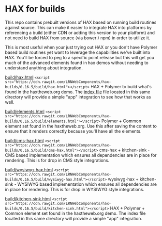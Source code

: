 # HAX for builds
This repo contains prebuilt versions of HAX based on running build routines against source. This can make it easier to integrate HAX into platforms by referencing a build (either CDN or adding this version to your platform) and not need to build HAX from source (via bower / npm) in order to utilize it.

This is most useful when your just trying out HAX or you don't have Polymer based build routines yet want to leverage the capabilities we've built into HAX. You'll be forced to peg to a specific point release but this will get you much of the advanced elements found in hax demos without needing to understand anything about integration.

[build/hax.html](build/hax.html)
`<script src="https://cdn.rawgit.com/LRNWebComponents/hax-builds/0.16.5/build/hax.html"></script>`
HAX + Polymer to build what's found in the haxtheweb.org demo. The [index file](build/index.html) file located in this same directory will provide a simple "app" integration to see how that works as well.

[build/elements.html](build/elements.html)
`<script src="https://cdn.rawgit.com/LRNWebComponents/hax-builds/0.16.5/build/elements.html"></script>`
Polymer + Common element set found in the haxtheweb.org. Use this after saving the content to ensure that it renders correctly because you'll have all the elements.

[build/cms-hax.html](build/cms-hax.html)
`<script src="https://cdn.rawgit.com/LRNWebComponents/hax-builds/0.16.5/build/cms-hax.html"></script>`
cms-hax + kitchen-sink - CMS based implementation which ensures all dependencies are in place for rendering. This is for drop in CMS style integrations.

[build/wysiwyg-hax.html](build/wysiwyg-hax.html)
`<script src="https://cdn.rawgit.com/LRNWebComponents/hax-builds/0.16.5/build/wysiwyg-hax.html"></script>`
wysiwyg-hax + kitchen-sink - WYSIWYG based implementation which ensures all dependencies are in place for rendering. This is for drop in WYSIWYG style integrations.

[build/kitchen-sink.html](build/kitchen-sink.html)
`<script src="https://cdn.rawgit.com/LRNWebComponents/hax-builds/0.16.5/build/kitchen-sink.html"></script>`
HAX + Polymer + Common element set found in the haxtheweb.org demo. The index file located in this same directory will provide a simple "app" integration.
